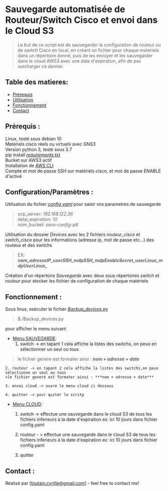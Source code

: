 # Sauvegarde automatisée de Routeur/Switch Cisco et envoi dans le Cloud S3
>Le but de ce script est de sauvegarder la configuration de routeur ou de switch Cisco en local, en créant un fichier pour chaque matériels dans un répertoire donné, puis de les envoyer et les sauvegarder dans le cloud AWS3 avec une date d'expiration, afin de pas surcharger ce dernier.

## Table des matieres:
* [Prérequis](#Prérequis)
* [Utilisation](#Utilisation)
* [Fonctionnement](#Fonctionnement)
* [Contact](#Contact)

## Prérequis :
Linux, testé sous debian 10  
Materiels cisco réels ou virtuels avec GNS3  
Version python 3, testé sous 3.7   
pip install *[requirements.txt](https://github.com/cyrilleT76/Projet6/blob/master/requirements.txt)*  
Bucket sur AWS3 actif  
Installation de [AWS CLI](https://docs.aws.amazon.com/cli/latest/userguide/install-cliv2-linux.html#cliv2-linux-install)   
Compte et mot de passe SSH sur matériels cisco, et mot de passe ENABLE d'activé

## Configuration/Paramètres :
Utilisation du fichier *[config.yaml](https://github.com/cyrilleT76/Projet6/blob/master/config.yaml)* pour saisir vos parametres de sauvegarde  
>scp_server: *192.168.122.36*  
>delai_expiration: *10*  
>nom_bucket: *save-config-p6*  


Utilisation du dossier *Devices* avec les 2 fichiers *routeur_cisco* et *switch_cisco* pour les informations (adresse ip, mot de passe etc...) des routeus et des switchs    
>EX: ***nom_adresseIP_userSSH_mdpSSH_mdpEnableSecret_userLinux_mdpUserLinux_***   

Création d'un répertoire *Sauvegarde* avec deux sous répertoires *switch* et *routeur* pour stocker les fichier de configuration de chaque matériels   

## Fonctionnement :
Sous linux, exécuter le fichier *[Backup_devices.py](https://github.com/cyrilleT76/Projet6/blob/master/config.yaml)*   
>$./Backup_devices.py   

pour afficher le menu suivant   

* <u>Menu SAUVEGARDE</u>:   
    1. switch -> en tapant 1 cela affiche la listes des switchs, on peux en sélectionner un seul ou tous    
>le fichier genere est formater ainsi : ***nom + adresse + date***  

    2. routeur -> en tapant 2 cela affiche la listes des switchs,on peux sélectionne un seul ou tous    
    >le fichier genere est formater ainsi : ***nom + adresse + date***  
    
    3. envoi cloud -> ouvre le menu cloud ci dessous  
    
    4. quitter -> pour quiter le scritp  
    
* <u>Menu CLOUD</u>:  
    1. switch -> effectue une sauvegarde dans le cloud S3 de tous les fichiers inferieurs à la date d'expiration ex: ici 10 jours dans fichier config.yaml  
    
    2. routeur - > effectue une sauvegarde dans le cloud S3 de tous les fichiers inferieurs à la date d'expiration ex: ici 10 jours dans fichier config.yaml     
    
    3. quitter  

## Contact :
Réalisé par [toutain.cyrille@gmail.com] - feel free to contact me!

